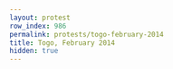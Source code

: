 ```yaml
---
layout: protest
row_index: 986
permalink: protests/togo-february-2014
title: Togo, February 2014
hidden: true
---
```

